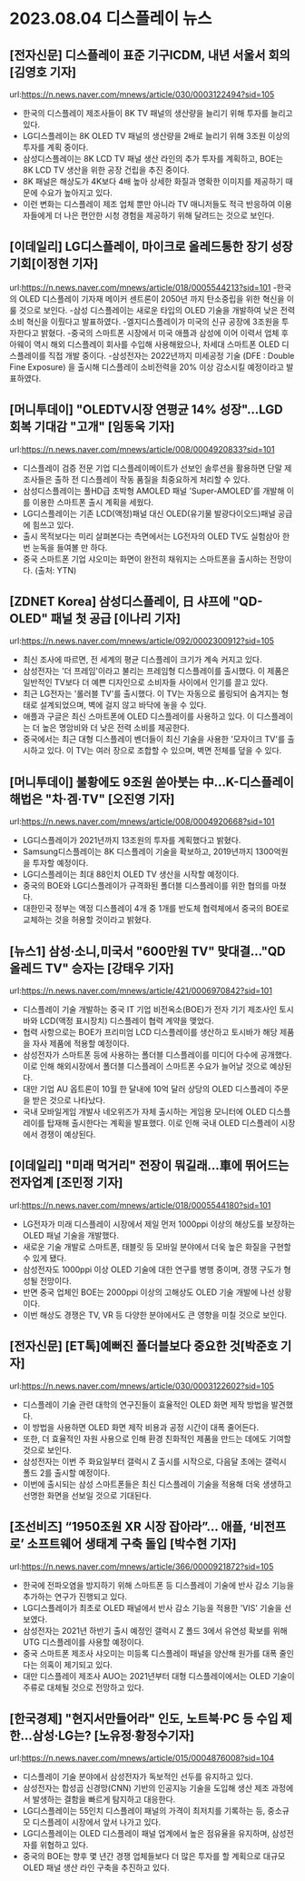 # 2023.08.04 디스플레이 뉴스

## [전자신문] 디스플레이 표준 기구ICDM, 내년 서울서 회의 [김영호 기자]
url:https://n.news.naver.com/mnews/article/030/0003122494?sid=105
- 한국의 디스플레이 제조사들이 8K TV 패널의 생산량을 늘리기 위해 투자를 늘리고 있다.
- LG디스플레이는 8K OLED TV 패널의 생산량을 2배로 늘리기 위해 3조원 이상의 투자를 계획 중이다.
- 삼성디스플레이는 8K LCD TV 패널 생산 라인의 추가 투자를 계획하고, BOE는 8K LCD TV 생산을 위한 공장 건립을 추진 중이다.
- 8K 패널은 해상도가 4K보다 4배 높아 상세한 화질과 명확한 이미지를 제공하기 때문에 수요가 높아지고 있다.
- 이런 변화는 디스플레이 제조 업체 뿐만 아니라 TV 매니저들도 적극 반응하여 이용자들에게 더 나은 편안한 시청 경험을 제공하기 위해 달려드는 것으로 보인다.

## [이데일리] LG디스플레이, 마이크로 올레드통한 장기 성장 기회[이정현 기자]
url:https://n.news.naver.com/mnews/article/018/0005544213?sid=101
-한국의 OLED 디스플레이 기자재 메이커 센트론이 2050년 까지 탄소중립을 위한 혁신을 이룰 것으로 보인다.
-삼성 디스플레이는 새로운 타입의 OLED 기술을 개발하여 낮은 전력 소비 혁신을 이뤘다고 발표하였다.
-엘지디스플레이가 미국의 신규 공장에 3조원을 투자한다고 밝혔다.
-중국의 스마트폰 시장에서 미국 애플과 삼성에 이어 이력서 업체 후아웨이 역시 해외 디스플레이 회사를 수입해 사용해왔으나, 차세대 스마트폰 OLED 디스플레이를 직접 개발 중이다.
-삼성전자는 2022년까지 미세공정 기술 (DFE : Double Fine Exposure) 을 출시해 디스플레이 소비전력을 20% 이상 감소시킬 예정이라고 발표하였다.

## [머니투데이] "OLEDTV시장 연평균 14% 성장"...LGD 회복 기대감 "고개" [임동욱 기자]
url:https://n.news.naver.com/mnews/article/008/0004920833?sid=101
- 디스플레이 검증 전문 기업 디스플레이메이트가 선보인 솔루션을 활용하면 단말 제조사들은 출하 전 디스플레이 작동 품질을 최중요하게 처리할 수 있다.
- 삼성디스플레이는 풀HD급 초박형 AMOLED 패널 'Super-AMOLED'를 개발해 이를 이용한 스마트폰 출시 계획을 세웠다.
- LG디스플레이는 기존 LCD(액정)패널 대신 OLED(유기물 발광다이오드)패널 공급에 힘쓰고 있다.
- 출시 목적보다는 미리 살펴본다는 측면에서는 LG전자의 OLED TV도 실험삼아 한 번 눈독을 들여볼 만 하다.
- 중국 스마트폰 기업 샤오미는 화면이 완전히 채워지는 스마트폰을 출시하는 전망이다. (출처: YTN)

## [ZDNET Korea] 삼성디스플레이, 日 샤프에 "QD-OLED" 패널 첫 공급 [이나리 기자]
url:https://n.news.naver.com/mnews/article/092/0002300912?sid=105
- 최신 조사에 따르면, 전 세계의 평균 디스플레이 크기가 계속 커지고 있다.
- 삼성전자는 '더 프레임'이라고 불리는 프레임형 디스플레이를 출시했다. 이 제품은 일반적인 TV보다 더 예쁜 디자인으로 소비자들 사이에서 인기를 끌고 있다.
- 최근 LG전자는 '롤러블 TV'를 출시했다. 이 TV는 자동으로 롤링되어 숨겨지는 형태로 설계되었으며, 벽에 걸지 않고 바닥에 놓을 수 있다.
- 애플과 구글은 최신 스마트폰에 OLED 디스플레이를 사용하고 있다. 이 디스플레이는 더 높은 명암비와 더 낮은 전력 소비를 제공한다.
- 중국에서는 최근 대형 디스플레이 벤더들이 최신 기술을 사용한 '모자이크 TV'를 출시하고 있다. 이 TV는 여러 장으로 조합할 수 있으며, 벽면 전체를 덮을 수 있다.

## [머니투데이] 불황에도 9조원 쏟아붓는 中…K-디스플레이 해법은 "차·겜·TV" [오진영 기자]
url:https://n.news.naver.com/mnews/article/008/0004920668?sid=101
- LG디스플레이가 2021년까지 13조원의 투자를 계획했다고 밝혔다.
- Samsung디스플레이는 8K 디스플레이 기술을 확보하고, 2019년까지 1300억원을 투자할 예정이다.
- LG디스플레이는 최대 88인치 OLED TV 생산을 시작할 예정이다.
- 중국의 BOE와 LG디스플레이가 규격화된 폴더블 디스플레이를 위한 협의를 마쳤다.
- 대한민국 정부는 액정 디스플레이 4개 중 1개를 반도체 협력체에서 중국의 BOE로 교체하는 것을 허용할 것이라고 밝혔다.

## [뉴스1] 삼성·소니,미국서 "600만원 TV" 맞대결…"QD 올레드 TV" 승자는 [강태우 기자]
url:https://n.news.naver.com/mnews/article/421/0006970842?sid=101
- 디스플레이 기술 개발하는 중국 IT 기업 비전옥소(BOE)가 전자 기기 제조사인 토시바와 LCD(액정 표시장치) 디스플레이 협력 계약을 맺었다.
- 협력 사항으로는 BOE가 프리미엄 LCD 디스플레이를 생산하고 토시바가 해당 제품을 자사 제품에 적용할 예정이다.
- 삼성전자가 스마트폰 등에 사용하는 폴더블 디스플레이를 미디어 다수에 공개했다. 이로 인해 해외시장에서 폴더블 디스플레이 스마트폰 수요가 늘어날 것으로 예상된다.
- 대만 기업 AU 옵트론이 10월 한 달내에 10억 달러 상당의 OLED 디스플레이 주문을 받은 것으로 나타났다.
- 국내 모바일게임 개발사 네오위즈가 자체 출시하는 게임용 모니터에 OLED 디스플레이를 탑재해 출시한다는 계획을 발표했다. 이로 인해 국내 OLED 디스플레이 시장에서 경쟁이 예상된다.

## [이데일리] "미래 먹거리" 전장이 뭐길래…車에 뛰어드는 전자업계 [조민정 기자]
url:https://n.news.naver.com/mnews/article/018/0005544180?sid=101
- LG전자가 미래 디스플레이 시장에서 제일 먼저 1000ppi 이상의 해상도를 보장하는 OLED 패널 기술을 개발했다.
- 새로운 기술 개발로 스마트폰, 태블릿 등 모바일 분야에서 더욱 높은 화질을 구현할 수 있게 됐다.
- 삼성전자도 1000ppi 이상 OLED 기술에 대한 연구를 병행 중이며, 경쟁 구도가 형성될 전망이다.
- 반면 중국 업체인 BOE는 2000ppi 이상의 고해상도 OLED 기술 개발에 나선 상황이다.
- 이번 해상도 경쟁은 TV, VR 등 다양한 분야에서도 큰 영향을 미칠 것으로 보인다.

## [전자신문] [ET톡]예뻐진 폴더블보다 중요한 것[박준호 기자]
url:https://n.news.naver.com/mnews/article/030/0003122602?sid=105
- 디스플레이 기술 관련 대학의 연구진들이 효율적인 OLED 화면 제작 방법을 발견했다.
- 이 방법을 사용하면 OLED 화면 제작 비용과 공정 시간이 대폭 줄어든다.
- 또한, 더 효율적인 자원 사용으로 인해 환경 친화적인 제품을 만드는 데에도 기여할 것으로 보인다.
- 삼성전자는 이번 주 화요일부터 갤럭시 Z 출시를 시작으로, 다음달 초에는 갤럭시 폴드 2를 출시할 예정이다.
- 이번에 출시되는 삼성 스마트폰들은 최신 디스플레이 기술을 적용해 더욱 생생하고 선명한 화면을 선보일 것으로 기대된다.

## [조선비즈] “1950조원 XR 시장 잡아라”… 애플, ‘비전프로’ 소프트웨어 생태계 구축 돌입 [박수현 기자]
url:https://n.news.naver.com/mnews/article/366/0000921872?sid=105
- 한국에 전파오염을 방지하기 위해 스마트폰 등 디스플레이 기술에 반사 감소 기능을 추가하는 연구가 진행되고 있다.
- LG디스플레이가 최초로 OLED 패널에서 반사 감소 기능을 적용한 'VIS' 기술을 선보였다.
- 삼성전자는 2021년 하반기 출시 예정인 갤럭시 Z 폴드 3에서 유연성 확보를 위해 UTG 디스플레이를 사용할 예정이다.
- 중국 스마트폰 제조사 샤오미는 미등록 디스플레이 패널을 양산해 원가를 대폭 줄인다는 의혹이 제기되고 있다.
- 대만 디스플레이 제조사 AUO는 2021년부터 대형 디스플레이에서는 OLED 기술이 주류로 대체될 것으로 전망하고 있다.

## [한국경제] "현지서만들어라" 인도, 노트북·PC 등 수입 제한…삼성·LG는? [노유정∙황정수기자]
url:https://n.news.naver.com/mnews/article/015/0004876008?sid=104
- 디스플레이 기술 분야에서 삼성전자가 독보적인 선두를 유지하고 있다.
- 삼성전자는 합성곱 신경망(CNN) 기반의 인공지능 기술을 도입해 생산 제조 과정에서 발생하는 결함을 빠르게 탐지하고 대응한다.
- LG디스플레이는 55인치 디스플레이 패널의 가격이 최저치를 기록하는 등, 중소규모 디스플레이 시장에서 앞서 나가고 있다.
- LG디스플레이는 OLED 디스플레이 패널 업계에서 높은 점유율을 유지하며, 삼성전자를 위협하고 있다.
- 중국의 BOE는 향후 몇 년간 경쟁 업체들보다 더 많은 투자를 할 계획으로 대규모 OLED 패널 생산 라인 구축을 추진하고 있다.